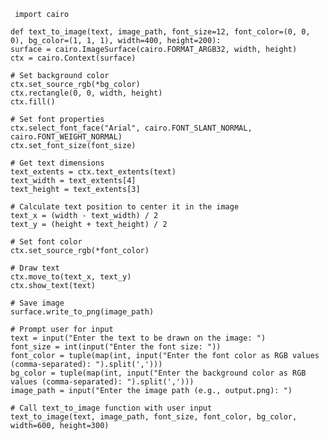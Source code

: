      import cairo

    def text_to_image(text, image_path, font_size=12, font_color=(0, 0, 0), bg_color=(1, 1, 1), width=400, height=200):
    surface = cairo.ImageSurface(cairo.FORMAT_ARGB32, width, height)
    ctx = cairo.Context(surface)
    
    # Set background color
    ctx.set_source_rgb(*bg_color)
    ctx.rectangle(0, 0, width, height)
    ctx.fill()
    
    # Set font properties
    ctx.select_font_face("Arial", cairo.FONT_SLANT_NORMAL, cairo.FONT_WEIGHT_NORMAL)
    ctx.set_font_size(font_size)
    
    # Get text dimensions
    text_extents = ctx.text_extents(text)
    text_width = text_extents[4]
    text_height = text_extents[3]
    
    # Calculate text position to center it in the image
    text_x = (width - text_width) / 2
    text_y = (height + text_height) / 2
    
    # Set font color
    ctx.set_source_rgb(*font_color)
    
    # Draw text
    ctx.move_to(text_x, text_y)
    ctx.show_text(text)
    
    # Save image
    surface.write_to_png(image_path)

    # Prompt user for input
    text = input("Enter the text to be drawn on the image: ")
    font_size = int(input("Enter the font size: "))
    font_color = tuple(map(int, input("Enter the font color as RGB values (comma-separated): ").split(',')))
    bg_color = tuple(map(int, input("Enter the background color as RGB values (comma-separated): ").split(',')))
    image_path = input("Enter the image path (e.g., output.png): ")

    # Call text_to_image function with user input
    text_to_image(text, image_path, font_size, font_color, bg_color, width=600, height=300)

